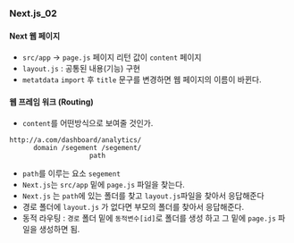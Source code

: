 ### Next.js_02

#### Next 웹 페이지
- `src/app` -> `page.js` 페이지 리턴 값이 `content` 페이지
- `layout.js` : 공통된 내용(기능) 구현
- `metatdata` `import` 후 `title` 문구를 변경하면 웹 페이지의 이름이 바뀐다.

#### 웹 프레임 워크 (Routing)
- `content`를 어떤방식으로 보여줄 것인가.
```
http://a.com/dashboard/analytics/
      domain /segement /segement/
                    path
```
- `path`를 이루는 요소 `segement`
- `Next.js`는 `src/app` 밑에 `page.js` 파일을 찾는다.
- `Next.js` 는 `path`에 있는 폴더를 찾고 `layout.js`파일을 찾아서 응답해준다
- 경로 폴더에 `layout.js` 가 없다면 부모의 폴더를 찾아서 응답해준다.
- 동적 라우팅 : `경로` 폴더 밑에 `동적변수[id]`로 폴더를 생성 하고 그 밑에 `page.js` 파일을 생성하면 됨.